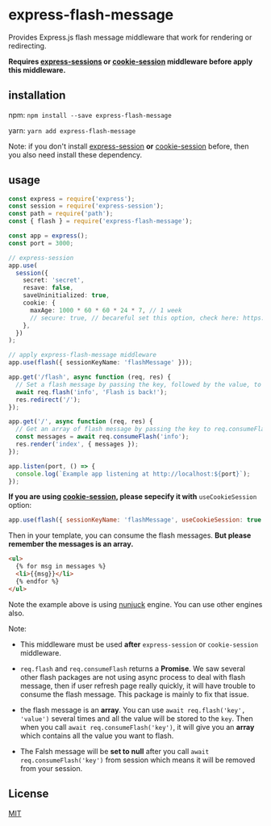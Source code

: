 # express-flash-message

Provides Express.js flash message middleware that work for rendering or redirecting.

**Requires [express-sessions](https://www.npmjs.com/package/express-session) or [cookie-session](https://github.com/expressjs/cookie-session) middleware before apply this middleware.**

## installation

npm: `npm install --save express-flash-message`

yarn: `yarn add express-flash-message`

Note: if you don't install [express-session](https://www.npmjs.com/package/express-session) **or** [cookie-session](https://github.com/expressjs/cookie-session) before, then you also need install these dependency.

## usage

```ts
const express = require('express');
const session = require('express-session');
const path = require('path');
const { flash } = require('express-flash-message');

const app = express();
const port = 3000;

// express-session
app.use(
  session({
    secret: 'secret',
    resave: false,
    saveUninitialized: true,
    cookie: {
      maxAge: 1000 * 60 * 60 * 24 * 7, // 1 week
      // secure: true, // becareful set this option, check here: https://www.npmjs.com/package/express-session#cookiesecure. In local, if you set this to true, you won't receive flash as you are using `http` in local, but http is not secure
    },
  })
);

// apply express-flash-message middleware
app.use(flash({ sessionKeyName: 'flashMessage' }));

app.get('/flash', async function (req, res) {
  // Set a flash message by passing the key, followed by the value, to req.flash().
  await req.flash('info', 'Flash is back!');
  res.redirect('/');
});

app.get('/', async function (req, res) {
  // Get an array of flash message by passing the key to req.consumeFlash()
  const messages = await req.consumeFlash('info');
  res.render('index', { messages });
});

app.listen(port, () => {
  console.log(`Example app listening at http://localhost:${port}`);
});
```

**If you are using [cookie-session](https://github.com/expressjs/cookie-session), please sepecify it with** `useCookieSession` option:

```js
app.use(flash({ sessionKeyName: 'flashMessage', useCookieSession: true }));
```

Then in your template, you can consume the flash messages. **But please remember the messages is an array.**

```html
<ul>
  {% for msg in messages %}
  <li>{{msg}}</li>
  {% endfor %}
</ul>
```

Note the example above is using [nunjuck](https://mozilla.github.io/nunjucks/) engine. You can use other engines also.

Note:

- This middleware must be used **after** `express-session` or `cookie-session` middleware.

- `req.flash` and `req.consumeFlash` returns a **Promise**. We saw several other flash packages are not using async process to deal with flash message, then if user refresh page really quickly, it will have trouble to consume the flash message. This package is mainly to fix that issue.

- the flash message is an **array**. You can use `await req.flash('key', 'value')` several times and all the value will be stored to the `key`. Then when you call `await req.consumeFlash('key')`, it will give you an **array** which contains all the value you want to flash.

- The Falsh message will be **set to null** after you call `await req.consumeFlash('key')` from session which means it will be removed from your session.

## License

[MIT](./LICENSE)
